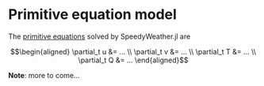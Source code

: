 # Primitive equation model

The [primitive equations](https://en.wikipedia.org/wiki/Primitive_equations) solved by SpeedyWeather.jl are

```math
\begin{aligned}
\partial_t u &= ... \\
\partial_t v &= ... \\
\partial_t T &= ... \\ 
\partial_t Q &= ...
\end{aligned}
```

**Note**: more to come...

[^3]: Geophysical Fluid Dynamics Laboratory, [The Spectral Dynamical Core](https://www.gfdl.noaa.gov/wp-content/uploads/files/user_files/pjp/spectral_core.pdf)